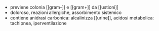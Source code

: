 - previene colonia [[gram-]] e [[gram+]] da [[ustioni]]
- doloroso, reazioni allergiche, assorbimento sistemico
- contiene anidrasi carbonica: alcalinizza [[urine]], acidosi metabolica: tachipnea, iperventilazione